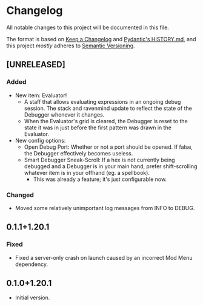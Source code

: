 # Changelog

All notable changes to this project will be documented in this file.

The format is based on [Keep a Changelog](https://keepachangelog.com/en/1.1.0/) and [Pydantic's HISTORY.md](https://github.com/pydantic/pydantic/blob/main/HISTORY.md), and this project *mostly* adheres to [Semantic Versioning](https://semver.org/spec/v2.0.0.html).

## [UNRELEASED]

### Added

- New item: Evaluator!
  - A staff that allows evaluating expressions in an ongoing debug session. The stack and ravenmind update to reflect the state of the Debugger whenever it changes.
  - When the Evaluator's grid is cleared, the Debugger is reset to the state it was in just before the first pattern was drawn in the Evaluator.
- New config options:
  - Open Debug Port: Whether or not a port should be opened. If false, the Debugger effectively becomes useless.
  - Smart Debugger Sneak-Scroll: If a hex is not currently being debugged and a Debugger is in your main hand, prefer shift-scrolling whatever item is in your offhand (eg. a spellbook).
    - This was already a feature; it's just configurable now.

### Changed

- Moved some relatively unimportant log messages from INFO to DEBUG.

## 0.1.1+1.20.1

### Fixed

- Fixed a server-only crash on launch caused by an incorrect Mod Menu dependency. 

## 0.1.0+1.20.1

- Initial version.
